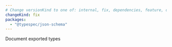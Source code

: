 ```yaml
---
# Change versionKind to one of: internal, fix, dependencies, feature, deprecation, breaking
changeKind: fix
packages:
  - "@typespec/json-schema"
---
```


Document exported types
